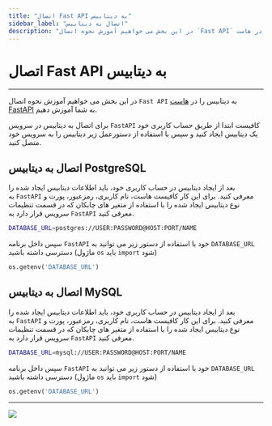 ```yaml
---
title: "اتصال Fast API به دیتابیس"
sidebar_label: "اتصال به دیتابیس"
description: "در این بخش می خواهیم آموزش نحوه اتصال `Fast API` به دیتابیس را در هاست FastAPI به شما آموزش دهیم."
---
```

# اتصال Fast API به دیتابیس
---

در این بخش می خواهیم آموزش نحوه اتصال `Fast API` به دیتابیس را در [هاست FastAPI](https://chabokan.net/products/cloud-hosting/fastapi/) به شما آموزش دهیم.

برای اتصال به دیتابیس در سرویس `FastAPI` کافیست ابتدا از طریق حساب کاربری خود یک دیتابیس ایجاد کنید و سپس با استفاده از دستورعمل زیر دیتابیس را به سرویس خود متصل کنید.

## اتصال به دیتابیس PostgreSQL

بعد از ایجاد دیتابیس در حساب کاربری خود، باید اطلاعات دیتابیس ایجاد شده را به `FastAPI` معرفی کنید. برای این کار کافیست هاست، نام کاربری، رمزعبور، پورت و نوع دیتابیس ایجاد شده را با استفاده از متغیر های چابکان که در قسمت تنظیمات سرویس قرار دارد به `FastAPI` معرفی کنید.

```bash
DATABASE_URL=postgres://USER:PASSWORD@HOST:PORT/NAME
```

سپس داخل برنامه `FastAPI` خود با استفاده از دستور زیر می توانید به `DATABASE_URL` دسترسی داشته باشید (ماژول `os` باید `import` شود)

```python
os.getenv('DATABASE_URL')
```

## اتصال به دیتابیس MySQL

بعد از ایجاد دیتابیس در حساب کاربری خود، باید اطلاعات دیتابیس ایجاد شده را به `FastAPI` معرفی کنید. برای این کار کافیست هاست، نام کاربری، رمزعبور، پورت و نوع دیتابیس ایجاد شده را با استفاده از متغیر های چابکان که در قسمت تنظیمات سرویس قرار دارد به `FastAPI` معرفی کنید.

```bash
DATABASE_URL=mysql://USER:PASSWORD@HOST:PORT/NAME
```

سپس داخل برنامه `FastAPI` خود با استفاده از دستور زیر می توانید به `DATABASE_URL` دسترسی داشته باشید (ماژول `os` باید `import` شود)

```python
os.getenv('DATABASE_URL')
```

---
<a href="https://hub.chabokan.net/fa/services/create/fastapi" ><img src="https://s1.chabokan.net/docs/images/fastapi-banner.png" /></a>